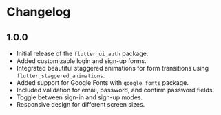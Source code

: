 # Changelog

## 1.0.0

- Initial release of the `flutter_ui_auth` package.
- Added customizable login and sign-up forms.
- Integrated beautiful staggered animations for form transitions using `flutter_staggered_animations`.
- Added support for Google Fonts with `google_fonts` package.
- Included validation for email, password, and confirm password fields.
- Toggle between sign-in and sign-up modes.
- Responsive design for different screen sizes.
